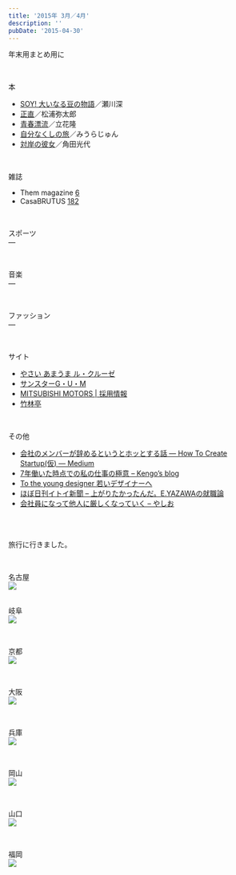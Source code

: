 ```yaml
---
title: '2015年 3月／4月'
description: ''
pubDate: '2015-04-30'
---
```


<p>年末用まとめ用に</p>
<p>&nbsp;</p>
<p>本</p>
<ul>
<li><a href="http://www.amazon.co.jp/dp/4480804560/">SOY! 大いなる豆の物語</a>／瀬川深</li>
<li><a href="http://www.amazon.co.jp/dp/4309023657/">正直</a>／松浦弥太郎</li>
<li><a href="http://www.amazon.co.jp/dp/4061842234/">青春漂流</a>／立花隆</li>
<li><a href="http://www.amazon.co.jp/dp/4344421000/">自分なくしの旅</a>／みうらじゅん</li>
<li><a href="http://www.amazon.co.jp/dp/4167672057/">対岸の彼女</a>／角田光代</li>
</ul>
<p>&nbsp;</p>
<p>雑誌</p>
<ul>
<li>Them magazine <a href="http://www.amazon.co.jp/dp/B00VAMQA4C/">6</a></li>
<li>CasaBRUTUS <a href="http://www.amazon.co.jp/dp/B00UXLY45S/">182</a></li>
</ul>
<p>&nbsp;</p>
<p>スポーツ<br>
―</p>
<p>&nbsp;</p>
<p>音楽<br>
―</p>
<p>&nbsp;</p>
<p>ファッション<br>
―</p>
<p>&nbsp;</p>
<p>サイト</p>
<ul>
<li><a href="http://www.lecreuset.jp/yasai/index.html">やさい あまうま ル・クルーゼ</a></li>
<li><a href="http://jp.sunstargum.com/">サンスターG・U・M</a></li>
<li><a href="http://www.mitsubishi-motors.com/jp/corporate/recruit/16/index.html">MITSUBISHI MOTORS | 採用情報</a></li>
<li><a href="http://www.chikurintei.jp/">竹林亭</a></li>
</ul>
<p>&nbsp;</p>
<p>その他</p>
<ul>
<li><a href="https://medium.com/how-to-create-startup/%E4%BC%9A%E7%A4%BE%E3%81%AE%E3%83%A1%E3%83%B3%E3%83%90%E3%83%BC%E3%81%8C%E8%BE%9E%E3%82%81%E3%82%8B%E3%81%A8%E3%81%84%E3%81%86%E3%81%A8%E3%83%9B%E3%83%83%E3%81%A8%E3%81%99%E3%82%8B%E8%A9%B1-b5db3b678fdd">会社のメンバーが辞めるというとホッとする話 — How To Create Startup(仮) — Medium</a></li>
<li><a href="http://blog.kengo-toda.jp/entry/2015/03/22/215005">7年働いた時点での私の仕事の極意 – Kengo’s blog</a></li>
<li><a href="https://plus.google.com/100211446257596665838/posts/J7A5HEo4YgW">To the young designer 若いデザイナーへ</a></li>
<li><a href="https://www.1101.com/job_study/yazawa/index.html">ほぼ日刊イトイ新聞 – 上がりたかったんだ。E.YAZAWAの就職論</a></li>
<li><a href="http://d.hatena.ne.jp/Yashio/20150303/1425362854">会社員になって他人に厳しくなっていく – やしお</a></li>
</ul>
<p>&nbsp;<br>
&nbsp;</p>
<p>旅行に行きました。</p>
<p>&nbsp;</p>
<p>名古屋<br>
<img decoding="async" src="/images/wp/1_nagoya.jpg"><br>
&nbsp;</p>
<p>岐阜<br>
<img decoding="async" src="/images/wp/2_gifu.jpg"></p>
<p>&nbsp;</p>
<p>京都<br>
<img decoding="async" src="/images/wp/3_kyoto.jpg"></p>
<p>&nbsp;</p>
<p>大阪<br>
<img decoding="async" src="/images/wp/4_osaka.jpg"></p>
<p>&nbsp;</p>
<p>兵庫<br>
<img decoding="async" src="/images/wp/5_hyogo.jpg"></p>
<p>&nbsp;</p>
<p>岡山<br>
<img decoding="async" src="/images/wp/6_okayama.jpg"></p>
<p>&nbsp;</p>
<p>山口<br>
<img decoding="async" src="/images/wp/7_yamaguchi.jpg"></p>
<p>&nbsp;</p>
<p>福岡<br>
<img decoding="async" src="/images/wp/8_fukuoka.jpg"></p>
